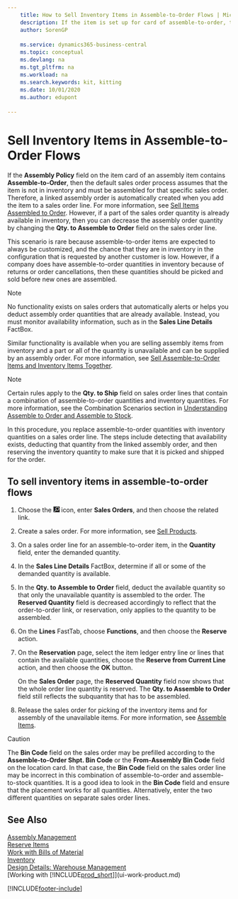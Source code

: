 ```yaml
---
    title: How to Sell Inventory Items in Assemble-to-Order Flows | Microsoft Docs
    description: If the item is set up for card of assemble-to-order, then the default sales order process assumes that the item is not in inventory and must be assembled for that specific sales order. Therefore, a linked assembly order is automatically created when you add the item to a sales order line.
    author: SorenGP

    ms.service: dynamics365-business-central
    ms.topic: conceptual
    ms.devlang: na
    ms.tgt_pltfrm: na
    ms.workload: na
    ms.search.keywords: kit, kitting
    ms.date: 10/01/2020
    ms.author: edupont

---
```

# Sell Inventory Items in Assemble-to-Order Flows
If the **Assembly Policy** field on the item card of an assembly item contains **Assemble-to-Order**, then the default sales order process assumes that the item is not in inventory and must be assembled for that specific sales order. Therefore, a linked assembly order is automatically created when you add the item to a sales order line. For more information, see [Sell Items Assembled to Order](assembly-how-to-sell-items-assembled-to-order.md). However, if a part of the sales order quantity is already available in inventory, then you can decrease the assembly order quantity by changing the **Qty. to Assemble to Order** field on the sales order line.  

This scenario is rare because assemble-to-order items are expected to always be customized, and the chance that they are in inventory in the configuration that is requested by another customer is low. However, if a company does have assemble-to-order quantities in inventory because of returns or order cancellations, then these quantities should be picked and sold before new ones are assembled.  

> [!NOTE]  
>  No functionality exists on sales orders that automatically alerts or helps you deduct assembly order quantities that are already available. Instead, you must monitor availability information, such as in the **Sales Line Details** FactBox.  

Similar functionality is available when you are selling assembly items from inventory and a part or all of the quantity is unavailable and can be supplied by an assembly order. For more information, see [Sell Assemble-to-Order Items and Inventory Items Together](assembly-how-to-sell-assemble-to-order-items-and-inventory-items-together.md).  

> [!NOTE]  
>  Certain rules apply to the **Qty. to Ship** field on sales order lines that contain a combination of assemble-to-order quantities and inventory quantities. For more information, see the Combination Scenarios section in [Understanding Assemble to Order and Assemble to Stock](assembly-assemble-to-order-or-assemble-to-stock.md).  

In this procedure, you replace assemble-to-order quantities with inventory quantities on a sales order line. The steps include detecting that availability exists, deducting that quantity from the linked assembly order, and then reserving the inventory quantity to make sure that it is picked and shipped for the order.  

## To sell inventory items in assemble-to-order flows  
1.  Choose the ![Lightbulb that opens the Tell Me feature](media/ui-search/search_small.png "Tell me what you want to do") icon, enter **Sales Orders**, and then choose the related link.  
2.  Create a sales order. For more information, see [Sell Products](sales-how-sell-products.md).  
3.  On a sales order line for an assemble-to-order item, in the **Quantity** field, enter the demanded quantity.  
4.  In the **Sales Line Details** FactBox, determine if all or some of the demanded quantity is available.  
5.  In the **Qty. to Assemble to Order** field, deduct the available quantity so that only the unavailable quantity is assembled to the order. The **Reserved Quantity** field is decreased accordingly to reflect that the order-to-order link, or reservation, only applies to the quantity to be assembled.  
6.  On the **Lines** FastTab, choose **Functions**, and then choose the **Reserve** action.  
7.  On the **Reservation** page, select the item ledger entry line or lines that contain the available quantities, choose the **Reserve from Current Line** action, and then choose the **OK** button.  

    On the **Sales Order** page, the **Reserved Quantity** field now shows that the whole order line quantity is reserved. The **Qty. to Assemble to Order** field still reflects the subquantity that has to be assembled.  

8.  Release the sales order for picking of the inventory items and for assembly of the unavailable items. For more information, see [Assemble Items](assembly-how-to-assemble-items.md).  

> [!CAUTION]  
>  The **Bin Code** field on the sales order may be prefilled according to the **Assemble-to-Order Shpt. Bin Code** or the **From-Assembly Bin Code** field on the location card. In that case, the **Bin Code** field on the sales order line may be incorrect in this combination of assemble-to-order and assemble-to-stock quantities. It is a good idea to look in the **Bin Code** field and ensure that the placement works for all quantities. Alternatively, enter the two different quantities on separate sales order lines.  

## See Also  
[Assembly Management](assembly-assemble-items.md)  
[Reserve Items](inventory-how-to-reserve-items.md)  
[Work with Bills of Material](inventory-how-work-BOMs.md)  
[Inventory](inventory-manage-inventory.md)  
[Design Details: Warehouse Management](design-details-warehouse-management.md)  
[Working with [!INCLUDE[prod_short](includes/prod_short.md)]](ui-work-product.md)


[!INCLUDE[footer-include](includes/footer-banner.md)]